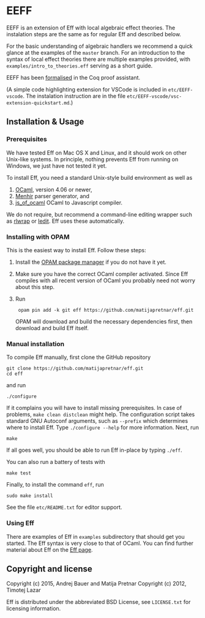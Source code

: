 EEFF
===

EEFF is an extension of Eff with local algebraic effect theories. The instalation steps are the same as for regular Eff and described below.  

For the basic understanding of algebraic handlers we recommend a quick glance at the examples of the `master` branch. For an introduction to the syntax of local effect theories there are multiple examples provided, with `examples/intro_to_theories.eff` serving as a short guide.

EEFF has been [formalised](https://github.com/zigaLuksic/eeff-formalization) in the Coq proof assistant.

(A simple code highlighting extension for VSCode is included in `etc/EEFF-vscode`. The instalation instruction are in the file `etc/EEFF-vscode/vsc-extension-quickstart.md`.) 

Installation & Usage
--------------------

### Prerequisites

We have tested Eff on Mac OS X and Linux, and it should work on other
Unix-like systems. In principle, nothing prevents Eff from running
on Windows, we just have not tested it yet.

To install Eff, you need a standard Unix-style build environment as well as

1. [OCaml](https://ocaml.org/), version 4.06 or newer,
2. [Menhir](http://gallium.inria.fr/~fpottier/menhir/) parser generator, and
3. [js_of_ocaml](http://ocsigen.org/js_of_ocaml/) OCaml to Javascript compiler.

We do not require, but recommend a command-line editing wrapper such as
[rlwrap](http://freecode.com/projects/rlwrap) or
[ledit](http://cristal.inria.fr/~ddr/ledit/). Eff uses these automatically.

### Installing with OPAM

This is the easiest way to install Eff. Follow these steps:

1. Install the [OPAM package manager](http://opam.ocamlpro.com) if you do not have it yet.

2. Make sure you have the correct OCaml compiler activated. Since Eff compiles with all recent version of OCaml you probably need not worry about this step.

3. Run

        opam pin add -k git eff https://github.com/matijapretnar/eff.git

   OPAM will download and build the necessary dependencies first, then download
   and build Eff itself.

### Manual installation

To compile Eff manually, first clone the GitHub repository

    git clone https://github.com/matijapretnar/eff.git
    cd eff

and run

    ./configure

If it complains you will have to install missing prerequisites. In case of
problems, `make clean distclean` might help. The configuration script takes
standard GNU Autoconf arguments, such as `--prefix` which determines where to
install Eff. Type `./configure --help` for more information. Next, run

    make

If all goes well, you should be able to run Eff in-place by typing `./eff`.

You can also run a battery of tests with

    make test

Finally, to install the command `eff`, run

    sudo make install

See the file `etc/README.txt` for editor support.

### Using Eff

There are examples of Eff in `examples` subdirectory that should get you started. The Eff
syntax is very close to that of OCaml. You can find further material about Eff on the [Eff page](http://www.eff-lang.org/).

Copyright and license
---------------------

Copyright (c) 2015, Andrej Bauer and Matija Pretnar
Copyright (c) 2012, Timotej Lazar

Eff is distributed under the abbreviated BSD License, see `LICENSE.txt` for
licensing information.
